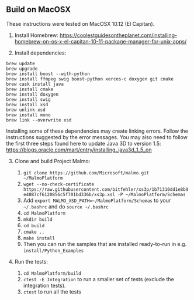
## Build on MacOSX ##

These instructions were tested on MacOSX 10.12 (El Capitan).

1. Install Homebrew: https://coolestguidesontheplanet.com/installing-homebrew-on-os-x-el-capitan-10-11-package-manager-for-unix-apps/

2. Install dependencies:

  ```
  brew update
  brew upgrade
  brew install boost --with-python
  brew install ffmpeg swig boost-python xerces-c doxygen git cmake
  brew cask install java
  brew install cmake
  brew install doxygen
  brew install swig
  brew install xsd
  brew unlink xsd
  brew install mono
  brew link --overwrite xsd
  ```
Installing some of these dependencies may create linking errors. Follow the instructions suggested by the error messages.
You may also need to follow the first three steps found here to update Java 3D to version 1.5: https://blogs.oracle.com/mart/entry/installing_java3d_1_5_on

3. Clone and build Project Malmo:
    1. `git clone https://github.com/Microsoft/malmo.git ~/MalmoPlatform`  
    2. `wget --no-check-certificate https://raw.githubusercontent.com/bitfehler/xs3p/1b71310dd1e8b9e4087cf6120856c5f701bd336b/xs3p.xsl -P ~/MalmoPlatform/Schemas`
    3. Add `export MALMO_XSD_PATH=~/MalmoPlatform/Schemas` to your `~/.bashrc` and do `source ~/.bashrc`
    3. `cd MalmoPlatform`
    4. `mkdir build`
    5. `cd build`
    6. `cmake ..`
    7. `make install`
    8. Then you can run the samples that are installed ready-to-run in e.g. `install/Python_Examples`

4. Run the tests:
    1. `cd MalmoPlatform/build`
    2. `ctest -E Integration` to run a smaller set of tests (exclude the integration tests).
    3. `ctest` to run all the tests
